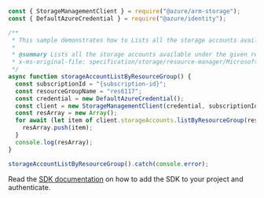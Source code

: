 ```javascript
const { StorageManagementClient } = require("@azure/arm-storage");
const { DefaultAzureCredential } = require("@azure/identity");

/**
 * This sample demonstrates how to Lists all the storage accounts available under the given resource group. Note that storage keys are not returned; use the ListKeys operation for this.
 *
 * @summary Lists all the storage accounts available under the given resource group. Note that storage keys are not returned; use the ListKeys operation for this.
 * x-ms-original-file: specification/storage/resource-manager/Microsoft.Storage/stable/2021-09-01/examples/StorageAccountListByResourceGroup.json
 */
async function storageAccountListByResourceGroup() {
  const subscriptionId = "{subscription-id}";
  const resourceGroupName = "res6117";
  const credential = new DefaultAzureCredential();
  const client = new StorageManagementClient(credential, subscriptionId);
  const resArray = new Array();
  for await (let item of client.storageAccounts.listByResourceGroup(resourceGroupName)) {
    resArray.push(item);
  }
  console.log(resArray);
}

storageAccountListByResourceGroup().catch(console.error);
```

Read the [SDK documentation](https://github.com/Azure/azure-sdk-for-js/blob/%40azure%2Farm-storage_17.2.0/sdk/storage/arm-storage/README.md) on how to add the SDK to your project and authenticate.
